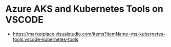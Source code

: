 # Azure AKS and Kubernetes Tools on VSCODE
- https://marketplace.visualstudio.com/items?itemName=ms-kubernetes-tools.vscode-kubernetes-tools